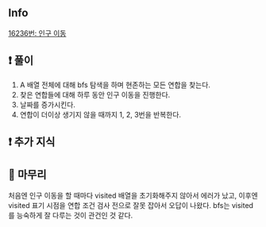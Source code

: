 ## Info

<a href="https://www.acmicpc.net/problem/16236" rel="nofollow">16236번: 인구 이동</a>

## ❗ 풀이
1. A 배열 전체에 대해 bfs 탐색을 하며 현존하는 모든 연합을 찾는다.
2. 찾은 연합들에 대해 하루 동안 인구 이동을 진행한다.
3. 날짜를 증가시킨다.
4. 연합이 더이상 생기지 않을 때까지 1, 2, 3번을 반복한다.

## ❗ 추가 지식


## 🙂 마무리
처음엔 인구 이동을 할 때마다 visited 배열을 초기화해주지 않아서 에러가 났고, 이후엔 visited 표기 시점을 연합 조건 검사 전으로 잘못 잡아서 오답이 나왔다. bfs는 visited를 능숙하게 잘 다루는 것이 관건인 것 같다.